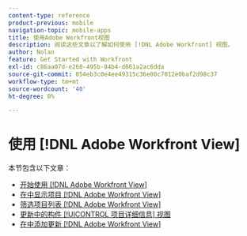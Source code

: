 ```yaml
---
content-type: reference
product-previous: mobile
navigation-topic: mobile-apps
title: 使用Adobe Workfront视图
description: 阅读这些文章以了解如何使用 [!DNL Adobe Workfront] 视图。
author: Nolan
feature: Get Started with Workfront
exl-id: c86aa07d-e260-495b-84b4-d661a2ac6dda
source-git-commit: 854eb3c0e4ee49315c36e00c7012e0baf2d98c37
workflow-type: tm+mt
source-wordcount: '40'
ht-degree: 0%

---
```


# 使用 [!DNL Adobe Workfront View]

本节包含以下文章：

* [开始使用 [!DNL Adobe Workfront View]](../../../workfront-basics/mobile-apps/using-workfront-view/get-started-with-workfront-view.md)
* [在中显示项目 [!DNL Adobe Workfront View]](../../../workfront-basics/mobile-apps/using-workfront-view/display-projects-in-wokrfont-view.md)
* [筛选项目列表 [!DNL Adobe Workfront View]](../../../workfront-basics/mobile-apps/using-workfront-view/filter-project-lists-in-workfront-view.md)
* [更新中的构件 [!UICONTROL 项目详细信息] 视图](../../../workfront-basics/mobile-apps/using-workfront-view/update-widgets-in-workfront-view.md)
* [在中添加更新 [!DNL Adobe Workfront View]](../../../workfront-basics/mobile-apps/using-workfront-view/add-updates-in-workfront-view.md)
